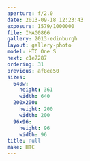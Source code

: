 ```yaml
---
aperture: f/2.0
date: 2013-09-18 12:23:43
exposure: 1579/1000000
file: IMAG0866
gallery: 2013-edinburgh
layout: gallery-photo
model: HTC One S
next: c1e7287
ordering: 31
previous: af8ee50
sizes:
  640w:
    height: 361
    width: 640
  200x200:
    height: 200
    width: 200
  96x96:
    height: 96
    width: 96
title: null
make: HTC
---
```

